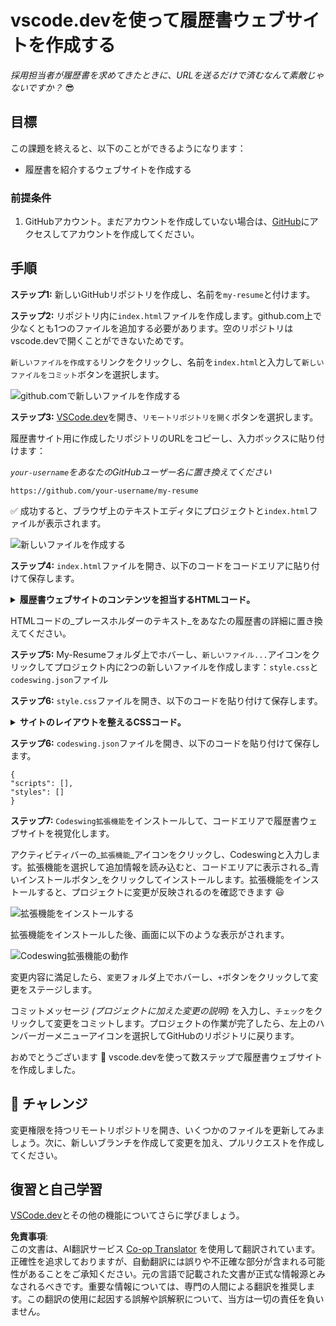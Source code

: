 <!--
CO_OP_TRANSLATOR_METADATA:
{
  "original_hash": "2fcb983b8dbadadb1bc2e97f8c12dac5",
  "translation_date": "2025-08-23T23:36:14+00:00",
  "source_file": "8-code-editor/1-using-a-code-editor/assignment.md",
  "language_code": "ja"
}
-->
# vscode.devを使って履歴書ウェブサイトを作成する

_採用担当者が履歴書を求めてきたときに、URLを送るだけで済むなんて素敵じゃないですか？_ 😎

<!----
TODO: オプションの画像を追加
![コードエディタを使用する](../../../../sketchnotes/webdev101-vscode-dev.png)
> スケッチノート by [Author name](https://example.com)
---->

<!---
## 講義前のクイズ
[講義前のクイズ](https://ff-quizzes.netlify.app/web/quiz/3)
---->

## 目標

この課題を終えると、以下のことができるようになります：

- 履歴書を紹介するウェブサイトを作成する

### 前提条件

1. GitHubアカウント。まだアカウントを作成していない場合は、[GitHub](https://github.com/)にアクセスしてアカウントを作成してください。

## 手順

**ステップ1:** 新しいGitHubリポジトリを作成し、名前を`my-resume`と付けます。

**ステップ2:** リポジトリ内に`index.html`ファイルを作成します。github.com上で少なくとも1つのファイルを追加する必要があります。空のリポジトリはvscode.devで開くことができないためです。

`新しいファイルを作成する`リンクをクリックし、名前を`index.html`と入力して`新しいファイルをコミット`ボタンを選択します。

![github.comで新しいファイルを作成する](../../../../8-code-editor/images/new-file-github.com.png)

**ステップ3:** [VSCode.dev](https://vscode.dev)を開き、`リモートリポジトリを開く`ボタンを選択します。

履歴書サイト用に作成したリポジトリのURLをコピーし、入力ボックスに貼り付けます：

_`your-username`をあなたのGitHubユーザー名に置き換えてください_

```
https://github.com/your-username/my-resume
```

✅ 成功すると、ブラウザ上のテキストエディタにプロジェクトと`index.html`ファイルが表示されます。

![新しいファイルを作成する](../../../../8-code-editor/images/project-on-vscode.dev.png)

**ステップ4:** `index.html`ファイルを開き、以下のコードをコードエリアに貼り付けて保存します。

<details>
    <summary><b>履歴書ウェブサイトのコンテンツを担当するHTMLコード。</b></summary>
    
        <html>

            <head>
                <link href="style.css" rel="stylesheet">
                <link rel="stylesheet" href="https://cdnjs.cloudflare.com/ajax/libs/font-awesome/5.15.4/css/all.min.css">
                <title>あなたの名前をここに記入！</title>
            </head>
            <body>
                <header id="header">
                    <!-- 履歴書のヘッダー：名前と役職 -->
                    <h1>あなたの名前をここに記入！</h1>
                    <hr>
                    あなたの役職！
                    <hr>
                </header>
                <main>
                    <article id="mainLeft">
                        <section>
                            <h2>連絡先</h2>
                            <!-- 連絡先情報（ソーシャルメディア含む） -->
                            <p>
                                <i class="fa fa-envelope" aria-hidden="true"></i>
                                <a href="mailto:username@domain.top-level domain">メールアドレスをここに記入</a>
                            </p>
                            <p>
                                <i class="fab fa-github" aria-hidden="true"></i>
                                <a href="github.com/yourGitHubUsername">GitHubユーザー名をここに記入！</a>
                            </p>
                            <p>
                                <i class="fab fa-linkedin" aria-hidden="true"></i>
                                <a href="linkedin.com/yourLinkedInUsername">LinkedInユーザー名をここに記入！</a>
                            </p>
                        </section>
                        <section>
                            <h2>スキル</h2>
                            <!-- あなたのスキル -->
                            <ul>
                                <li>スキル1！</li>
                                <li>スキル2！</li>
                                <li>スキル3！</li>
                                <li>スキル4！</li>
                            </ul>
                        </section>
                        <section>
                            <h2>学歴</h2>
                            <!-- あなたの学歴 -->
                            <h3>コース名をここに記入！</h3>
                            <p>
                                学校名をここに記入！
                            </p>
                            <p>
                                開始日 - 終了日
                            </p>
                        </section>            
                    </article>
                    <article id="mainRight">
                        <section>
                            <h2>自己紹介</h2>
                            <!-- あなたについて -->
                            <p>自己紹介文をここに記入！</p>
                        </section>
                        <section>
                            <h2>職務経験</h2>
                            <!-- あなたの職務経験 -->
                            <h3>職務名</h3>
                            <p>
                                組織名をここに記入 | 開始月 – 終了月
                            </p>
                            <ul>
                                    <li>タスク1 - 実施内容を記入！</li>
                                    <li>タスク2 - 実施内容を記入！</li>
                                    <li>貢献の成果や影響を記入</li>
                                    
                            </ul>
                            <h3>職務名2</h3>
                            <p>
                                組織名をここに記入 | 開始月 – 終了月
                            </p>
                            <ul>
                                    <li>タスク1 - 実施内容を記入！</li>
                                    <li>タスク2 - 実施内容を記入！</li>
                                    <li>貢献の成果や影響を記入</li>
                                    
                            </ul>
                        </section>
                    </article>
                </main>
            </body>
        </html>
</details>

HTMLコードの_プレースホルダーのテキスト_をあなたの履歴書の詳細に置き換えてください。

**ステップ5:** My-Resumeフォルダ上でホバーし、`新しいファイル...`アイコンをクリックしてプロジェクト内に2つの新しいファイルを作成します：`style.css`と`codeswing.json`ファイル

**ステップ6:** `style.css`ファイルを開き、以下のコードを貼り付けて保存します。

<details>
        <summary><b>サイトのレイアウトを整えるCSSコード。</b></summary>
            
            body {
                font-family: 'Segoe UI', Tahoma, Geneva, Verdana, sans-serif;
                font-size: 16px;
                max-width: 960px;
                margin: auto;
            }
            h1 {
                font-size: 3em;
                letter-spacing: .6em;
                padding-top: 1em;
                padding-bottom: 1em;
            }

            h2 {
                font-size: 1.5em;
                padding-bottom: 1em;
            }

            h3 {
                font-size: 1em;
                padding-bottom: 1em;
            }
            main { 
                display: grid;
                grid-template-columns: 40% 60%;
                margin-top: 3em;
            }
            header {
                text-align: center;
                margin: auto 2em;
            }

            section {
                margin: auto 1em 4em 2em;
            }

            i {
                margin-right: .5em;
            }

            p {
                margin: .2em auto
            }

            hr {
                border: none;
                background-color: lightgray;
                height: 1px;
            }

            h1, h2, h3 {
                font-weight: 100;
                margin-bottom: 0;
            }
            #mainLeft {
                border-right: 1px solid lightgray;
            }
            
</details>

**ステップ6:** `codeswing.json`ファイルを開き、以下のコードを貼り付けて保存します。

    {
    "scripts": [],
    "styles": []
    }

**ステップ7:** `Codeswing拡張機能`をインストールして、コードエリアで履歴書ウェブサイトを視覚化します。

アクティビティバーの_`拡張機能`_アイコンをクリックし、Codeswingと入力します。拡張機能を選択して追加情報を読み込むと、コードエリアに表示される_青いインストールボタン_をクリックしてインストールします。拡張機能をインストールすると、プロジェクトに変更が反映されるのを確認できます 😃

![拡張機能をインストールする](../../../../8-code-editor/images/install-extension.gif)

拡張機能をインストールした後、画面に以下のような表示がされます。

![Codeswing拡張機能の動作](../../../../8-code-editor/images/after-codeswing-extension-pb.png)

変更内容に満足したら、`変更`フォルダ上でホバーし、`+`ボタンをクリックして変更をステージします。

コミットメッセージ _(プロジェクトに加えた変更の説明)_ を入力し、`チェック`をクリックして変更をコミットします。プロジェクトの作業が完了したら、左上のハンバーガーメニューアイコンを選択してGitHubのリポジトリに戻ります。

おめでとうございます 🎉 vscode.devを使って数ステップで履歴書ウェブサイトを作成しました。

## 🚀 チャレンジ

変更権限を持つリモートリポジトリを開き、いくつかのファイルを更新してみましょう。次に、新しいブランチを作成して変更を加え、プルリクエストを作成してください。

<!----
## 講義後のクイズ
[講義後のクイズ](https://ff-quizzes.netlify.app/web/quiz/4)
---->

## 復習と自己学習

[VSCode.dev](https://code.visualstudio.com/docs/editor/vscode-web?WT.mc_id=academic-0000-alfredodeza)とその他の機能についてさらに学びましょう。

**免責事項**:  
この文書は、AI翻訳サービス [Co-op Translator](https://github.com/Azure/co-op-translator) を使用して翻訳されています。正確性を追求しておりますが、自動翻訳には誤りや不正確な部分が含まれる可能性があることをご承知ください。元の言語で記載された文書が正式な情報源とみなされるべきです。重要な情報については、専門の人間による翻訳を推奨します。この翻訳の使用に起因する誤解や誤解釈について、当方は一切の責任を負いません。
